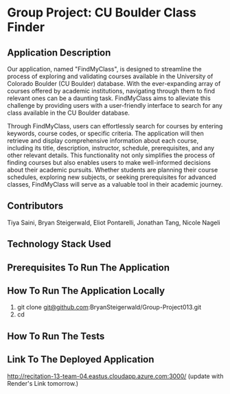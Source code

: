 # Group Project: CU Boulder Class Finder
## Application Description
Our application, named "FindMyClass", is designed to streamline the process of exploring and validating courses available in the University of Colorado Boulder (CU Boulder) database. With the ever-expanding array of courses offered by academic institutions, navigating through them to find relevant ones can be a daunting task. FindMyClass aims to alleviate this challenge by providing users with a user-friendly interface to search for any class available in the CU Boulder database.

Through FindMyClass, users can effortlessly search for courses by entering keywords, course codes, or specific criteria. The application will then retrieve and display comprehensive information about each course, including its title, description, instructor, schedule, prerequisites, and any other relevant details. This functionality not only simplifies the process of finding courses but also enables users to make well-informed decisions about their academic pursuits. Whether students are planning their course schedules, exploring new subjects, or seeking prerequisites for advanced classes, FindMyClass will serve as a valuable tool in their academic journey.

## Contributors
Tiya Saini, Bryan Steigerwald, Eliot Pontarelli, Jonathan Tang, Nicole Nageli

## Technology Stack Used

## Prerequisites To Run The Application

## How To Run The Application Locally
1. git clone git@github.com:BryanSteigerwald/Group-Project013.git
2. cd 

## How To Run The Tests

## Link To The Deployed Application
http://recitation-13-team-04.eastus.cloudapp.azure.com:3000/ (update with Render's Link tomorrow.)